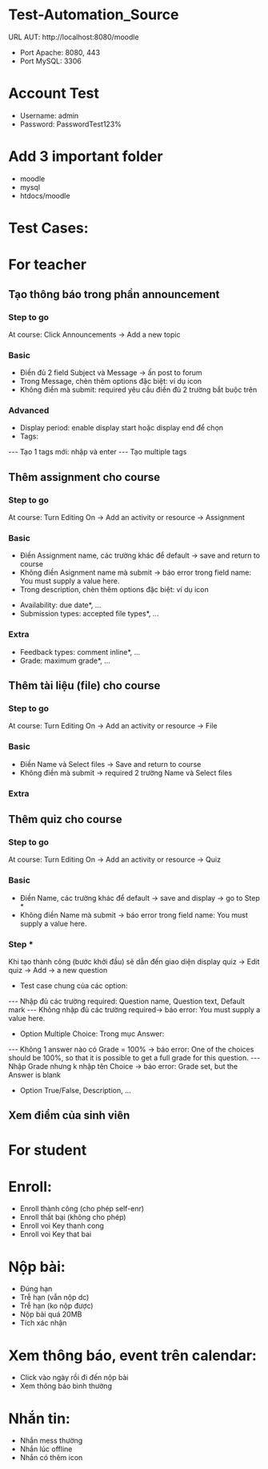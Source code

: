# Test-Automation_Source

URL AUT: http://localhost:8080/moodle

- Port Apache: 8080, 443
- Port MySQL: 3306

# Account Test

- Username: admin
- Password: PasswordTest123%

# Add 3 important folder

- moodle
- mysql
- htdocs/moodle

# Test Cases:

# For teacher

## Tạo thông báo trong phần announcement

### Step to go

At course: Click Announcements -> Add a new topic

### Basic

- Điền đủ 2 field Subject và Message -> ấn post to forum
- Trong Message, chèn thêm options đặc biệt: ví dụ icon
- Không điền mà submit: required yêu cầu điền đủ 2 trường bắt buộc trên

### Advanced

<!-- - Attachment: upload file from local -->

- Display period: enable display start hoặc display end để chọn
- Tags:

--- Tạo 1 tags mới: nhập và enter
--- Tạo multiple tags

## Thêm assignment cho course

### Step to go

At course: Turn Editing On -> Add an activity or resource -> Assignment

### Basic

- Điền Assignment name, các trường khác để default -> save and return to course
- Không điền Asignment name mà submit -> báo error trong field name: You must supply a value here.
- Trong description, chèn thêm options đặc biệt: ví dụ icon
<!-- - Additional files: upload file from local -->
- Availability: due date\*, ...
- Submission types: accepted file types\*, ...

### Extra

- Feedback types: comment inline\*, ...
- Grade: maximum grade\*, ...

## Thêm tài liệu (file) cho course

### Step to go

At course: Turn Editing On -> Add an activity or resource -> File

### Basic

- Điền Name và Select files -> Save and return to course
- Không điền mà submit -> required 2 trường Name và Select files

### Extra

<!-- - Tags: Enter tags... (1 or many) -->

## Thêm quiz cho course

### Step to go

At course: Turn Editing On -> Add an activity or resource -> Quiz

### Basic

- Điền Name, các trường khác để default -> save and display -> go to Step \*
- Không điền Name mà submit -> báo error trong field name: You must supply a value here.

<!-- - Timing: Enable các trường và điền thông tin tương ứng: Close the quiz, Time limit*, ...
- Grade: Grade to pass, Attempts allowed*: (1 or unlimited), ... -->

### Step \*

Khi tạo thành công (bước khởi đầu) sẽ dẫn đến giao diện display quiz -> Edit quiz -> Add -> a new question

- Test case chung của các option:

--- Nhập đủ các trường required: Question name, Question text, Default mark
--- Không nhập đủ các trường required-> báo error: You must supply a value here.

- Option Multiple Choice:
  Trong mục Answer:

--- Không 1 answer nào có Grade = 100% -> báo error: One of the choices should be 100%, so that it is possible to get a full grade for this question.
--- Nhập Grade nhưng k nhập tên Choice -> báo error: Grade set, but the Answer is blank

- Option True/False, Description, ...

## Xem điểm của sinh viên

# For student

# Enroll:

- Enroll thành công (cho phép self-enr)
- Enroll thất bại (không cho phép)
- Enroll voi Key thanh cong
- Enroll voi Key that bai

# Nộp bài:

- Đúng hạn
- Trễ hạn (vẫn nộp dc)
- Trễ hạn (ko nộp được)
- Nộp bài quá 20MB
- Tích xác nhận

# Xem thông báo, event trên calendar:

- Click vào ngày rồi đi đến nộp bài
- Xem thông báo bình thường

# Nhắn tin:

- Nhắn mess thường
- Nhắn lúc offline
- Nhắn có thêm icon
